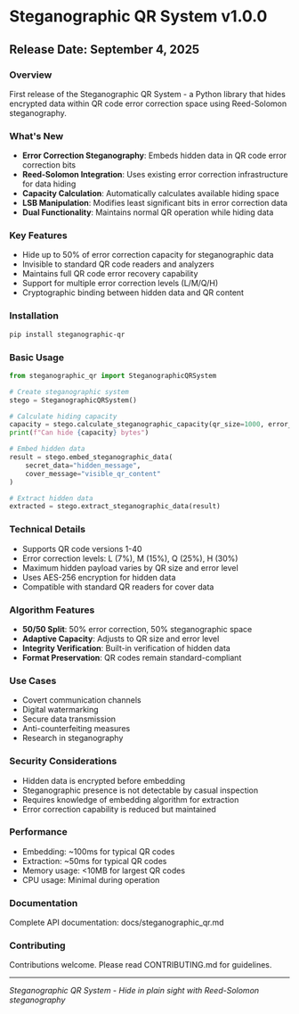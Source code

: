 # Steganographic QR System v1.0.0

## Release Date: September 4, 2025

### Overview
First release of the Steganographic QR System - a Python library that hides encrypted data within QR code error correction space using Reed-Solomon steganography.

### What's New
- **Error Correction Steganography**: Embeds hidden data in QR code error correction bits
- **Reed-Solomon Integration**: Uses existing error correction infrastructure for data hiding
- **Capacity Calculation**: Automatically calculates available hiding space
- **LSB Manipulation**: Modifies least significant bits in error correction data
- **Dual Functionality**: Maintains normal QR operation while hiding data

### Key Features
- Hide up to 50% of error correction capacity for steganographic data
- Invisible to standard QR code readers and analyzers
- Maintains full QR code error recovery capability
- Support for multiple error correction levels (L/M/Q/H)
- Cryptographic binding between hidden data and QR content

### Installation
```bash
pip install steganographic-qr
```

### Basic Usage
```python
from steganographic_qr import SteganographicQRSystem

# Create steganographic system
stego = SteganographicQRSystem()

# Calculate hiding capacity
capacity = stego.calculate_steganographic_capacity(qr_size=1000, error_level='M')
print(f"Can hide {capacity} bytes")

# Embed hidden data
result = stego.embed_steganographic_data(
    secret_data="hidden_message",
    cover_message="visible_qr_content"
)

# Extract hidden data
extracted = stego.extract_steganographic_data(result)
```

### Technical Details
- Supports QR code versions 1-40
- Error correction levels: L (7%), M (15%), Q (25%), H (30%)
- Maximum hidden payload varies by QR size and error level
- Uses AES-256 encryption for hidden data
- Compatible with standard QR readers for cover data

### Algorithm Features
- **50/50 Split**: 50% error correction, 50% steganographic space
- **Adaptive Capacity**: Adjusts to QR size and error level
- **Integrity Verification**: Built-in verification of hidden data
- **Format Preservation**: QR codes remain standard-compliant

### Use Cases
- Covert communication channels
- Digital watermarking
- Secure data transmission
- Anti-counterfeiting measures
- Research in steganography

### Security Considerations
- Hidden data is encrypted before embedding
- Steganographic presence is not detectable by casual inspection
- Requires knowledge of embedding algorithm for extraction
- Error correction capability is reduced but maintained

### Performance
- Embedding: ~100ms for typical QR codes
- Extraction: ~50ms for typical QR codes
- Memory usage: <10MB for largest QR codes
- CPU usage: Minimal during operation

### Documentation
Complete API documentation: docs/steganographic_qr.md

### Contributing
Contributions welcome. Please read CONTRIBUTING.md for guidelines.

---
*Steganographic QR System - Hide in plain sight with Reed-Solomon steganography*
